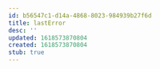 ```yaml
---
id: b56547c1-d14a-4868-8023-984939b27f6d
title: lastError
desc: ''
updated: 1618573870804
created: 1618573870804
stub: true
---
```


